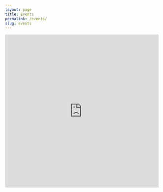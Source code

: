 ```yaml
---
layout: page
title: Events 
permalink: /events/
slug: events
---
```

<iframe src="https://calendar.google.com/calendar/embed?title=Montavilla%20Events&height=500&wkst=1&bgcolor=%23ffffff&;ctz=America%2FLos_Angeles" style="border-width:0" width="500" height="500" frameborder="0" scrolling="no"></iframe>
